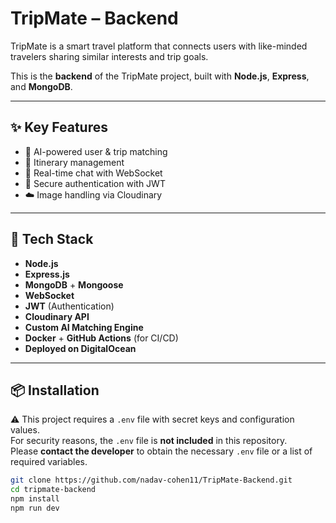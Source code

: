 # TripMate – Backend

TripMate is a smart travel platform that connects users with like-minded travelers sharing similar interests and trip goals.

This is the **backend** of the TripMate project, built with **Node.js**, **Express**, and **MongoDB**.

---

## ✨ Key Features

- 🤖 AI-powered user & trip matching  
- 🧭 Itinerary management  
- 💬 Real-time chat with WebSocket  
- 🔐 Secure authentication with JWT  
- ☁️ Image handling via Cloudinary  

---

## 🧱 Tech Stack

- **Node.js**  
- **Express.js**  
- **MongoDB** + **Mongoose**  
- **WebSocket**  
- **JWT** (Authentication)  
- **Cloudinary API**  
- **Custom AI Matching Engine**  
- **Docker** + **GitHub Actions** (for CI/CD)  
- **Deployed on DigitalOcean**

---

## 📦 Installation

⚠️ This project requires a `.env` file with secret keys and configuration values.  
For security reasons, the `.env` file is **not included** in this repository.  
Please **contact the developer** to obtain the necessary `.env` file or a list of required variables.

```bash
git clone https://github.com/nadav-cohen11/TripMate-Backend.git
cd tripmate-backend
npm install
npm run dev
